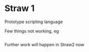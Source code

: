 # Straw 1

Prototype scripting language

Few things not working, eg 

```rust
```

Further work will happen in Straw2 now
